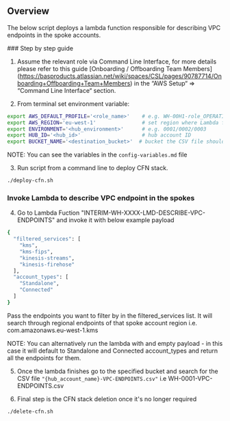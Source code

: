 ## Overview
The below script deploys a lambda function responsible for describing VPC endpoints in the spoke accounts.

### Step by step guide

1. Assume the relevant role via Command Line Interface, for more details please refer to this guide [Onboarding / Offboarding Team Members] (https://basproducts.atlassian.net/wiki/spaces/CSL/pages/90787714/Onboarding+Offboarding+Team+Members) in the “AWS Setup“ => “Command Line Interface“ section.

2. From terminal set environment variable:
```bash
export AWS_DEFAULT_PROFILE='<role_name>'    # e.g. WH-00H1-role_OPERATIONS
export AWS_REGION='eu-west-1'               # set region where Lambda function to be created
export ENVIRONMENT='<hub_environment>'      # e.g. 0001/0002/0003
export HUB_ID='<hub_id>'                    # hub account ID
export BUCKET_NAME='<destination_bucket>'  # bucket the CSV file should be saved to
```
NOTE: You can see the variables in the `config-variables.md` file

3. Run script from a command line to deploy CFN stack.
```bash
./deploy-cfn.sh
```
### Invoke Lambda to describe VPC endpoint in the spokes
4. Go to Lambda Fuction "INTERIM-WH-XXXX-LMD-DESCRIBE-VPC-ENDPOINTS" and invoke it with below example payload
```bash
{
  "filtered_services": [
    "kms",
    "kms-fips",
    "kinesis-streams",
    "kinesis-firehose"
  ],
  "account_types": [
    "Standalone",
    "Connected"
  ]
}
```
Pass the endpoints you want to filter by in the filtered_services list. It will search through regional endpoints of that spoke account region i.e. com.amazonaws.eu-west-1.kms

NOTE: You can alternatively run the lambda with and empty payload - in this case it will default to Standalone and Connected account_types and return all the endpoints for them.

5. Once the lambda finishes go to the specified bucket and search for the CSV file `"{hub_account_name}-VPC-ENDPOINTS.csv"` i.e WH-0001-VPC-ENDPOINTS.csv

6. Final step is the CFN stack deletion once it's no longer required
```bash
./delete-cfn.sh
```
